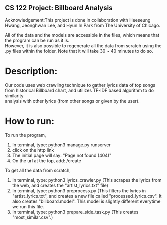 ## CS 122 Project: Billboard Analysis

Acknowledgement:This project is done in collaboration with Heeseung Hwang, Jeonghwan Lee, and Hyun In Park from The University of Chicago.

All of the data and the models are accessible in the files, which means that the program can be run as it is.  
However, it is also possible to regenerate all the data from scratch using the .py files within the folder. Note that it will take 30 ~ 40 minutes to do so.  

# Description:  
Our code uses web crawling technique to gather lyrics data of top songs from historical Billboard chart, and utilizes TF-IDF based algorithm to do similarity  
analysis with other lyrics (from other songs or given by the user).  

# How to run:  
To run the program, 
1. In terminal, type:
    python3 manage.py runserver
2. click on the http link
3. The initial page will say:
    "Page not found (404)"
4. On the url at the top, add:
    /create

To get all the data from scratch,
1. In terminal, type:
    python3 lyrics_crawler.py
    (This scrapes the lyrics from the web,
    and creates the "artist_lyrics.txt" file)
2. In terminal, type:
    python3 preprocess.py
    (This filters the lyrics in "artist_lyrics.txt",
    and creates a new file called "processed_lyrics.csv".
    It also creates "billboard.model". This model is
    slightly different everytime we run this file.
3. In terminal, type:
    python3 prepare_side_task.py
    (This creates "most_similar.csv".)
